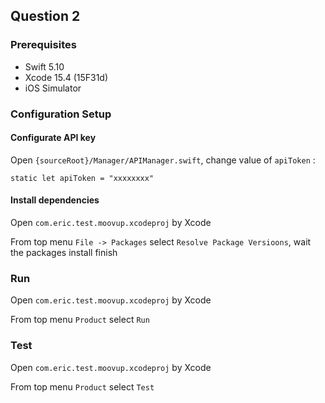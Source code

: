 ## Question 2

### Prerequisites

- Swift 5.10
- Xcode 15.4 (15F31d)
- iOS Simulator

### Configuration Setup


#### Configurate API key

Open `{sourceRoot}/Manager/APIManager.swift`, change value of `apiToken` :

```
static let apiToken = "xxxxxxxx"
```

#### Install dependencies
Open `com.eric.test.moovup.xcodeproj` by Xcode

From top menu `File -> Packages` select `Resolve Package Versioons`, wait the packages install finish


### Run

Open `com.eric.test.moovup.xcodeproj` by Xcode

From top menu `Product` select `Run`

### Test

Open `com.eric.test.moovup.xcodeproj` by Xcode

From top menu `Product` select `Test`